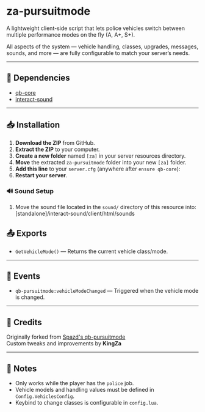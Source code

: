 # za-pursuitmode

A lightweight client-side script that lets police vehicles switch between multiple performance modes on the fly (A, A+, S+).  

All aspects of the system — vehicle handling, classes, upgrades, messages, sounds, and more — are fully configurable to match your server’s needs.

---

## 🔧 Dependencies

- [qb-core](https://github.com/qbcore-framework/qb-core)
- [interact-sound](https://github.com/qbcore-framework/interact-sound)

---

## 📥 Installation

1. **Download the ZIP** from GitHub.
2. **Extract the ZIP** to your computer.
3. **Create a new folder** named `[za]` in your server resources directory.
4. **Move** the extracted `za-pursuitmode` folder into your new `[za]` folder.
5. **Add this line** to your `server.cfg` (anywhere after `ensure qb-core`):
6. **Restart your server**.

### 🔊 Sound Setup
1. Move the sound file located in the `sound/` directory of this resource into: [standalone]/interact-sound/client/html/sounds

## 📤 Exports

- `GetVehicleMode()` — Returns the current vehicle class/mode.

---

## 📡 Events

- `qb-pursuitmode:vehicleModeChanged` — Triggered when the vehicle mode is changed.

---

## 🙌 Credits

Originally forked from [Spazd's qb-pursuitmode](https://github.com/Spazd/qb-pursuitmode)  
Custom tweaks and improvements by **KingZa**

---

## 🧠 Notes

- Only works while the player has the `police` job.
- Vehicle models and handling values must be defined in `Config.VehiclesConfig`.
- Keybind to change classes is configurable in `config.lua`.


